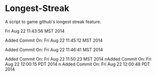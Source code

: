 Longest-Streak
==============

A script to game github's longest streak feature.

Fri Aug 22 11:43:56 MST 2014

Added Commit On: Fri Aug 22 11:45:12 MST 2014

Added Commit On: Fri Aug 22 11:46:41 MST 2014

Added Commit On: Fri Aug 22 11:50:23 MST 2014
nAdded Commit On: Fri Aug 22 12:00:15 PDT 2014
n Added Commit On: Fri Aug 22 12:00:48 PDT 2014
